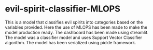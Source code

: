 # evil-spirit-classifier-MLOPS
This is a model that classifies evil spirits into categories based on the variables provided. Here the use of MLOPS has been made to make the model production ready. The dashboard has been made using streamlit. The model was a classifier model and uses Support Vector Classifier algorithm. The model has been serialized  using pickle framework. 
